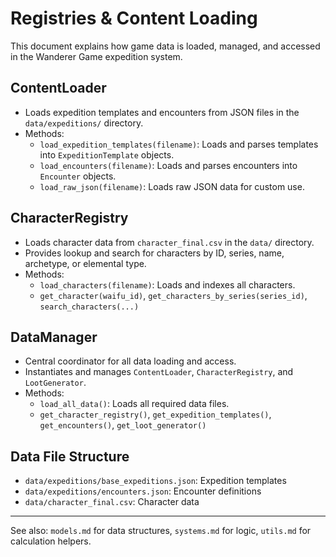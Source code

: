 # Registries & Content Loading

This document explains how game data is loaded, managed, and accessed in the Wanderer Game expedition system.

## ContentLoader
- Loads expedition templates and encounters from JSON files in the `data/expeditions/` directory.
- Methods:
  - `load_expedition_templates(filename)`: Loads and parses templates into `ExpeditionTemplate` objects.
  - `load_encounters(filename)`: Loads and parses encounters into `Encounter` objects.
  - `load_raw_json(filename)`: Loads raw JSON data for custom use.

## CharacterRegistry
- Loads character data from `character_final.csv` in the `data/` directory.
- Provides lookup and search for characters by ID, series, name, archetype, or elemental type.
- Methods:
  - `load_characters(filename)`: Loads and indexes all characters.
  - `get_character(waifu_id)`, `get_characters_by_series(series_id)`, `search_characters(...)`

## DataManager
- Central coordinator for all data loading and access.
- Instantiates and manages `ContentLoader`, `CharacterRegistry`, and `LootGenerator`.
- Methods:
  - `load_all_data()`: Loads all required data files.
  - `get_character_registry()`, `get_expedition_templates()`, `get_encounters()`, `get_loot_generator()`

## Data File Structure
- `data/expeditions/base_expeditions.json`: Expedition templates
- `data/expeditions/encounters.json`: Encounter definitions
- `data/character_final.csv`: Character data

---

See also: `models.md` for data structures, `systems.md` for logic, `utils.md` for calculation helpers.
